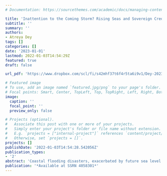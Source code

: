 ```yaml
---
# Documentation: https://sourcethemes.com/academic/docs/managing-content/

title: 'Inattention to the Coming Storm? Rising Seas and Sovereign Credit Risk'
subtitle: ''
summary: ''
authors:
- Atreya Dey
tags: []
categories: []
date: '2023-01-01'
lastmod: 2022-01-03T14:54:29Z
featured: true
draft: false

url_pdf: 'https://www.dropbox.com/scl/fi/s42mhf37t6f4r5ta6i9v1/Dey-2023-Inattention-to-the-coming-storm.pdf?rlkey=iebfb1mrywrvkpby1ythizmv5&dl=0'

# Featured image
# To use, add an image named `featured.jpg/png` to your page's folder.
# Focal points: Smart, Center, TopLeft, Top, TopRight, Left, Right, BottomLeft, Bottom, BottomRight.
image:
  caption: ''
  focal_point: ''
  preview_only: false

# Projects (optional).
#   Associate this post with one or more of your projects.
#   Simply enter your project's folder or file name without extension.
#   E.g. `projects = ["internal-project"]` references `content/project/deep-learning/index.md`.
#   Otherwise, set `projects = []`.
projects: []
publishDate: '2022-01-03T14:54:28.542056Z'
publication_types:
- '2'
abstract: 'Coastal flooding disasters, exacerbated by future sea level rise (SLR) and population growth, are a threat to low-lying regions. Using sovereign credit default swap spreads as premiums that incorporate information on credit quality, I observe that the long-term credit risk of sovereigns exposed to ex-ante coastal flooding hazard rises by 92 basis points with a one-standard-deviation increase in media attention to climate summits. I also document that the credit market incorporates the changing vulnerability of areas, based on trends in historical population growth, into its risk assessment contemporaneously with attention. The market then shifts, in the subsequent months, to account for adverse trends in coastal flooding exposure under projections of SLR and population growth. In- and out-of-sample predictability tests imply that the market is a laggard in integrating the hazard, reflecting a behavioral inattention to climate information.'
publication: '*Available at SSRN 4058301*'
---
```

